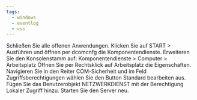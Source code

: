 ```yaml
---
tags:
  - windows
  - eventlog
  - vss
---
```


Schließen Sie alle offenen Anwendungen.
Klicken Sie auf START > Ausführen und öffnen per dcomcnfg die Komponentendienste.
Erweiteren Sie den Konsolenstamm auf: Komponentendienste > Computer > Arbeitsplatz
Öffnen Sie per Rechtsklick auf Arbeitsplatz die Eigenschaften.
Navigieren Sie in den Reiter COM-Sicherheit und im Feld Zugriffsberechtigungen wählen Sie den Button Standard bearbeiten aus.
Fügen Sie das Benutzerobjekt NETZWERKDIENST mit der Berechtigung Lokaler Zugriff hinzu.
Starten Sie den Server neu.
